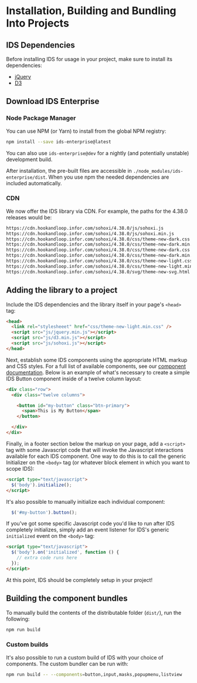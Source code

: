 # Installation, Building and Bundling Into Projects

## IDS Dependencies

Before installing IDS for usage in your project, make sure to install its dependencies:

- [jQuery](https://jquery.com/)
- [D3](https://d3js.org/)

## Download IDS Enterprise

### Node Package Manager

You can use NPM (or Yarn) to install from the global NPM registry:

```sh
npm install --save ids-enterprise@latest
```

You can also use `ids-enterprise@dev` for a nightly (and potentially unstable) development build.

After installation, the pre-built files are accessible in `./node_modules/ids-enterprise/dist`. When you use npm the needed dependencies are included automatically.

### CDN

We now offer the IDS library via CDN. For example, the paths for the 4.38.0 releases would be:

```html
https://cdn.hookandloop.infor.com/sohoxi/4.38.0/js/sohoxi.js
https://cdn.hookandloop.infor.com/sohoxi/4.38.0/js/sohoxi.min.js
https://cdn.hookandloop.infor.com/sohoxi/4.38.0/css/theme-new-dark.css
https://cdn.hookandloop.infor.com/sohoxi/4.38.0/css/theme-new-dark.min.css
https://cdn.hookandloop.infor.com/sohoxi/4.38.0/css/theme-new-dark.css
https://cdn.hookandloop.infor.com/sohoxi/4.38.0/css/theme-new-dark.min.css
https://cdn.hookandloop.infor.com/sohoxi/4.38.0/css/theme-new-light.css
https://cdn.hookandloop.infor.com/sohoxi/4.38.0/css/theme-new-light.min.css
https://cdn.hookandloop.infor.com/sohoxi/4.38.0/svg/theme-new-svg.html
```

## Adding the library to a project

Include the IDS dependencies and the library itself in your page's `<head>` tag:

```html
<head>
  <link rel="stylesheeet" href="css/theme-new-light.min.css" />
  <script src="js/jquery.min.js"></script>
  <script src="js/d3.min.js"></script>
  <script src="js/sohoxi.js"></script>
</head>
```

Next, establish some IDS components using the appropriate HTML markup and CSS styles.  For a full list of available components, see our [component documentation](https://design.infor.com/code/ids-enterprise/latest).  Below is an example of what's necessary to create a simple IDS Button component inside of a twelve column layout:

```html
<div class="row">
  <div class="twelve columns">

    <button id="my-button" class="btn-primary">
      <span>This is My Button</span>
    </button>

  </div>
</div>
```

Finally, in a footer section below the markup on your page, add a `<script>` tag with some Javascript code that will invoke the Javascript interactions available for each IDS component.  One way to do this is to call the generic Initializer on the `<body>` tag (or whatever block element in which you want to scope IDS):

```html
<script type="text/javascript">
  $('body').initialize();
</script>
```

It's also possible to manually initialize each individual component:

```js
  $('#my-button').button();
```

If you've got some specific Javascript code you'd like to run after IDS completely initializes, simply add an event listener for IDS's generic `initialized` event on the `<body>` tag:

```html
<script type="text/javascript">
  $('body').on('initialized', function () {
    // extra code runs here
  });
</script>
```

At this point, IDS should be completely setup in your project!

## Building the component bundles

To manually build the contents of the distributable folder (`dist/`), run the following:

```sh
npm run build
```

### Custom builds

It's also possible to run a custom build of IDS with your choice of components.  The custom bundler can be run with:

```sh
npm run build -- --components=button,input,masks,popupmenu,listview
```

